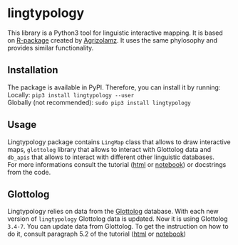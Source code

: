 # lingtypology
This library is a Python3 tool for linguistic interactive mapping.
It is based on [R-package](https://github.com/ropensci/lingtypology) created by [Agrizolamz](https://github.com/agricolamz).
It uses the same phylosophy and provides similar functionality.

## Installation
The package is available in PyPI.
Therefore, you can install it by running:  
Locally: `pip3 install lingtypology --user`  
Globally (not recommended): `sudo pip3 install lingtypology`

## Usage
Lingtypology package contains `LingMap` class that allows to draw interactive maps, `glottolog` library that allows to interact with Glottolog data and `db_apis` that allows to interact with different other linguistic databases.  
For more informations consult the tutorial
([html](https://github.com/OneAdder/lingtypology/blob/master/HOWTO.html) or
[notebook](https://github.com/OneAdder/lingtypology/blob/master/HOWTO.ipynb))
or docstrings from the code.

## Glottolog
Lingtypology relies on data from the [Glottolog](https://glottolog.org/glottolog/language) database.
With each new version of `lingtypology` Glottolog data is updated. Now it is using Glottolog `3.4-7`.
You can update data from Glottolog. To get the instruction on how to do it, consult paragraph 5.2 of the tutorial
([html](https://github.com/OneAdder/lingtypology/blob/master/HOWTO.html) or
[notebook](https://github.com/OneAdder/lingtypology/blob/master/HOWTO.ipynb))
